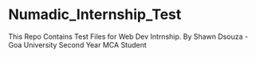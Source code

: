 # Numadic_Internship_Test
This Repo Contains Test Files for Web Dev Intrnship. By Shawn Dsouza - Goa University Second Year MCA Student
